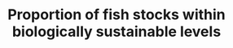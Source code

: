 ---
actual_indicator_available: The Fish Stock Sustainability Index (FSSI)
actual_indicator_available_description: The FSSI measures the performance of the most
  important federally-managed stocks  that represent 85% of total U.S. catch.
comments_and_limitations: '1) The global metadata indicates that fish stocks are within
  biologically sustainable levels if abundance is at or higher than the level that
  can produce the maximum sustainable yield (MSY).  All U.S. federal stocks are managed
  to achieve the sustainability goals of the Magnuson-Stevenson Act, including requirements
  to end overfishing and rebuild, to achieve MSY.  In 2015, 91% of federally managed
  stocks were not subject to overfishing and 84% were not overfished.  U.S. Metadata
  indicates that fish stocks are within biologically sustainable levels if abundance
  is at or higher than 80% for non-rebuilding stocks (100% for rebuilding stocks)
  of the level that can produce maximum sustainable yield.  2) The Global Metadata
  reports at the United Nations statistical areas by species or species groups, while
  U.S. Metadata reports at the species complex, species, or stock level for U.S. managed
  stocks throughout their range. Note: US data are not available for years prior to
  2005.'
data_non_statistical: false
date_metadata_updated: '2017-09-26'
goal_meta_link: http://unstats.un.org/sdgs/files/metadata-compilation/Metadata-Goal-14.pdf
goal_meta_link_page: 5
graph: longitudinal
graph_status_notes: Graphed
graph_title: Percentage of US fish stocks at a sustainable level
graph_type: line
graph_type_description: Line graph
has_metadata: true
indicator: 14.4.1
indicator_definition: The indicator we propose is the "proportion of fish stocks within
  biologically sustainable levels", not limits. It is therefore slightly different
  from the indicator 7.4 currently included in the Millennium Development Goals. The
  FAO Committee on Fisheries has requested changes (see the 2012 and 2014 Reports
  of the 30th and 31st Sessions of the Committee on Fisheries) in the description
  of the status of the stocks based on sustainability to ensure clarify and reduce
  misunderstandings by the general public. The concept of "within biologically sustainable
  levels" means that abundance of the fish stock is at or higher than the level that
  can produce the maximum sustainable yield. We estimated 584 fish stocks around world,
  representing 70% of global landings. Each stock was estimated using the method described
  in FAO Technical Paper 569. If the stock has abundance below the level that can
  produce maximum sustainable yield, it was counted as overfished. The indicator measures
  the % of the assessed stocks are within biologically sustainable levels.
indicator_name: Proportion of fish stocks within biologically sustainable levels
indicator_variable: prop_fish_biosust
layout: indicator
periodicity: Annual
permalink: /14-4-1/
published: true
reporting_status: complete
sdg_goal: 14
source_agency_staff_email: Karen.E.Greene@noaa.gov
source_agency_staff_name: Karen E. Greene
source_agency_survey_dataset: National Oceanic and Atmospheric Administration/National
  Marine Fisheries Service/Species Information System
source_notes: null
source_title: null
source_url: https://www.st.nmfs.noaa.gov/sisPortal/sisPortalMain.jsp
target: By 2020, effectively regulate harvesting and end overfishing, illegal, unreported
  and unregulated fishing and destructive fishing practices and implement science-based
  management plans, in order to restore fish stocks in the shortest time feasible,
  at least to levels that can produce maximum sustainable yield as determined by their
  biological characteristics.
target_id: '14.4'
title: Proportion of fish stocks within biologically sustainable levels
un_custodial_agency: FAO
un_designated_tier: '1'
unit_of_measure: Percentage of stocks at sustainable level
us_method_of_computation: "Stocks are at the sustainable level if abundance \u2265\
  \ 80% of the abundance at the maximum sustainable yield, with the exception of rebuilding\
  \ stocks, which must be at 100%.  Percentage of stocks at sustainable level is calculated\
  \ by dividing the total number of stocks at the sustainable level by the total number\
  \ of FSSI stocks with known stock status / abundance levels."
variable_description: null
variable_notes: null
---